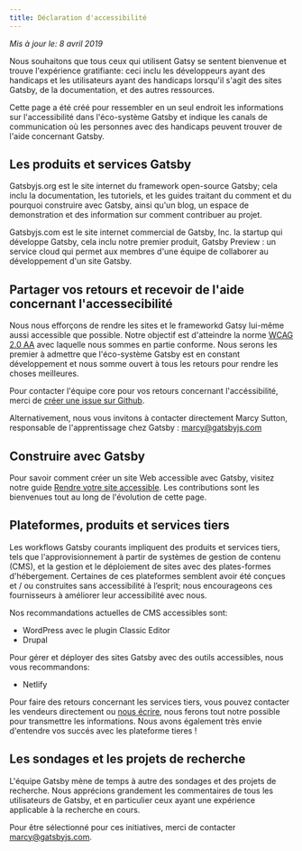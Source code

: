 ```yaml
---
title: Déclaration d'accessibilité
---
```


_Mis à jour le: 8 avril 2019_

Nous souhaitons que tous ceux qui utilisent Gatsy se sentent bienvenue et trouve l'expérience gratifiante: ceci inclu les développeurs ayant des handicaps et les utilisateurs ayant des handicaps lorsqu'il s'agit des sites Gatsby, de la documentation, et des autres ressources.

Cette page a été créé pour ressembler en un seul endroit les informations sur l'accessibilité dans l'éco-système Gatsby et indique les canals de communication où les personnes avec des handicaps peuvent trouver de l'aide concernant Gatsby.

## Les produits et services Gatsby

Gatsbyjs.org est le site internet du framework open-source Gatsby; cela inclu la documentation, les tutoriels, et les guides traitant du comment et du pourquoi construire avec Gatsby, ainsi qu'un blog, un espace de demonstration et des information sur comment contribuer au projet.

Gatsbyjs.com est le site internet commercial de Gatsby, Inc. la startup qui développe Gatsby, cela inclu notre premier produit, Gatsby Preview : un service cloud qui permet aux membres d'une équipe de collaborer au développement d'un site Gatsby.

## Partager vos retours et recevoir de l'aide concernant l'accessecibilité

Nous nous efforçons de rendre les sites et le frameworkd Gatsy lui-même aussi accessible que possible. Notre objectif est d'atteindre la norme [WCAG 2.0 AA](https://www.w3.org/TR/WCAG20/) avec laquelle nous sommes en partie conforme. Nous serons les premier à admettre que l'éco-système Gatsby est en constant développement et nous somme ouvert à tous les retours pour rendre les choses meilleures.

Pour contacter l'équipe core pour vos retours concernant l'accéssibilité, merci de [créer une issue sur Github](https://github.com/gatsbyjs/gatsby/issues/new/choose).

Alternativement, nous vous invitons à contacter directement Marcy Sutton, responsable de l'apprentissage chez Gatsby : [marcy@gatsbyjs.com](mailto:marcy@gatsbyjs.com)

## Construire avec Gatsby

Pour savoir comment créer un site Web accessible avec Gatsby, visitez notre guide [Rendre votre site accessible](/docs/making-your-site-accessible/). Les contributions sont les bienvenues tout au long de l'évolution de cette page.

## Plateformes, produits et services tiers

Les workflows Gatsby courants impliquent des produits et services tiers, tels que l'approvisionnement à partir de systèmes de gestion de contenu (CMS), et la gestion et le déploiement de sites avec des plates-formes d'hébergement. Certaines de ces plateformes semblent avoir été conçues et / ou construites sans accessibilité à l’esprit; nous encourageons ces fournisseurs à améliorer leur accessibilité avec nous.

Nos recommandations actuelles de CMS accessibles sont:

- WordPress avec le plugin Classic Editor
- Drupal

Pour gérer et déployer des sites Gatsby avec des outils accessibles, nous vous recommandons:

- Netlify

Pour faire des retours concernant les services tiers, vous pouvez contacter les vendeurs directement ou [nous écrire](mailto:marcy@gatsbyjs.com), nous ferons tout notre possible pour transmettre les informations. Nous avons également très envie d'entendre vos succés avec les plateforme tieres !

## Les sondages et les projets de recherche

L'équipe Gatsby mène de temps à autre des sondages et des projets de recherche. Nous apprécions grandement les commentaires de tous les utilisateurs de Gatsby, et en particulier ceux ayant une expérience applicable à la recherche en cours.

Pour être sélectionné pour ces initiatives, merci de contacter [marcy@gatsbyjs.com](mailto:marcy@gatsbyjs.com).
